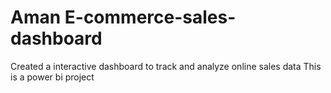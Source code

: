 # Aman E-commerce-sales-dashboard
Created a interactive dashboard to track and analyze online sales data
This is a power bi project
<a href="https://github.com/Aman1-S/Aman-E-commerce-sales-dashboard/blob/main/Orders%20(1).csv">

